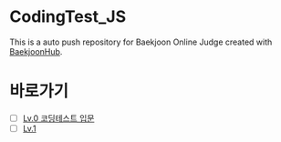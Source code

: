 # CodingTest_JS
This is a auto push repository for Baekjoon Online Judge created with [BaekjoonHub](https://github.com/BaekjoonHub/BaekjoonHub).

# 바로가기
- [ ] [Lv.0 코딩테스트 입문](/%ED%94%84%EB%A1%9C%EA%B7%B8%EB%9E%98%EB%A8%B8%EC%8A%A4/lv0)
- [ ] [Lv.1](/%ED%94%84%EB%A1%9C%EA%B7%B8%EB%9E%98%EB%A8%B8%EC%8A%A4/lv1)